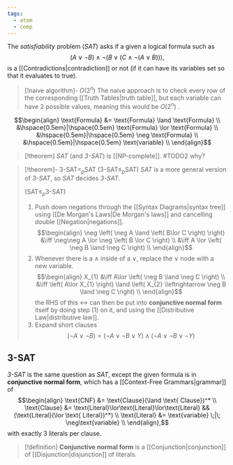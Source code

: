```yaml
---
tags:
  - atom
  - comp
---
```

The *satisfiability* problem (*SAT*) asks if a given a logical formula such as
$$\left( A \lor \neg B \right) \land \neg \left( B \lor \left( C \land \neg \left( A \lor B \right) \right) \right),$$
is a [[Contradictions|contradiction]] or not (if it can have its variables set so that it evaluates to true).

> [!naive algorithm]- $O(2^n)$
> The naive approach is to check every row of the corresponding [[Truth Tables|truth table]], but each variable can have $2$ possible values, meaning this would be $O(2^n)$ .

$$\begin{align}
	\text{Formula} &= \text{Formula} \land \text{Formula} \\
	&\hspace{0.5em}|\hspace{0.5em} \text{Formula} \lor \text{Formula} \\
	&\hspace{0.5em}|\hspace{0.5em} \neg \text{Formula} \\
	&\hspace{0.5em}|\hspace{0.5em} \text{variable} \\
\end{align}$$

> [!theorem] *SAT* (and *3-SAT*) is [[NP-complete]]. #TODO2 why?

> [!theorem]- $\text{3-SAT} =_{p} \text{SAT}$
> $\left( \text{3-SAT} \le_{p} \text{SAT} \right)$
> *SAT* is a more general version of *3-SAT*, so *SAT* decides *3-SAT*.
> 
> $\left( \text{SAT} \le_{p} \text{3-SAT} \right)$
> 1. Push down negations through the [[Syntax Diagrams|syntax tree]] using [[De Morgan's Laws|De Morgan's laws]] and cancelling double [[Negation|negations]].
> $$\begin{align}
> 	\neg \left( \neg A \land \left( B\lor  C \right) \right) &\iff \neg\neg A \lor \neg \left( B \lor C \right) \\
> 	&\iff A \lor \left( \neg B \land \neg C \right) \\
> \end{align}$$
> 2. Whenever there is a $\land$ inside of a $\lor$, replace the $\lor$ node with a new variable.
> $$\begin{align}
> 	X_{1} &\iff A\lor \left( \neg B \land \neg C \right) \\
> 	&\iff \left( A\lor X_{1} \right) \land \left( X_{2} \leftrightarrow \neg B \land \neg C \right) \\
> \end{align}$$
>    the RHS of this $\leftrightarrow$ can then be put into **conjunctive normal form** itself by doing step (1) on it, and using the [[Distributive Law|distributive law]].
> 3. Expand short clauses
> $$\left( \neg A \lor \neg B \right) = \left( \neg A \lor \neg B \lor Y \right) \land \left( \neg A \lor \neg B \lor \neg Y \right)$$

## 3-SAT
*3-SAT* is the same question as *SAT*, except the given formula is in **conjunctive normal form**, which has a [[Context-Free Grammars|grammar]] of
$$\begin{align}
	\text{CNF} &= \text{Clause}(\land \text{ Clause})^* \\
	\text{Clause} &=  \text{Literal}\lor\text{Literal}\lor\text{Literal} && (\text{Literal}(\lor \text{ Literal})^*) \\
	\text{Literal} &= \text{variable} \;|\; \neg\text{variable} \\
\end{align},$$
with exactly $3$ literals per clause.

> [!definition] **Conjunctive normal form** is a [[Conjunction|conjunction]] of [[Disjunction|disjunction]] of literals.
